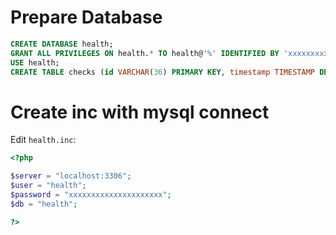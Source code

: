 # Prepare Database
```sql
CREATE DATABASE health;
GRANT ALL PRIVILEGES ON health.* TO health@'%' IDENTIFIED BY 'xxxxxxxxxxxxxxxxxxxxx';
USE health;
CREATE TABLE checks (id VARCHAR(36) PRIMARY KEY, timestamp TIMESTAMP DEFAULT CURRENT_TIMESTAMP);
```

# Create inc with mysql connect
Edit `health.inc`:
```php
<?php

$server = "localhost:3306";
$user = "health";
$password = "xxxxxxxxxxxxxxxxxxxxx";
$db = "health";

?>
```
